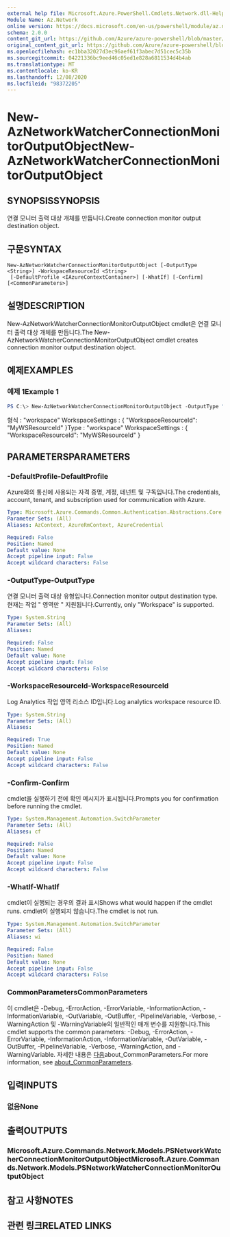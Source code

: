 ```yaml
---
external help file: Microsoft.Azure.PowerShell.Cmdlets.Network.dll-Help.xml
Module Name: Az.Network
online version: https://docs.microsoft.com/en-us/powershell/module/az.network/new-aznetworkwatcherconnectionmonitoroutputobject
schema: 2.0.0
content_git_url: https://github.com/Azure/azure-powershell/blob/master/src/Network/Network/help/New-AzNetworkWatcherConnectionMonitorOutputObject.md
original_content_git_url: https://github.com/Azure/azure-powershell/blob/master/src/Network/Network/help/New-AzNetworkWatcherConnectionMonitorOutputObject.md
ms.openlocfilehash: ec1bba32027d3ec96aef61f3abec7d51cec5c35b
ms.sourcegitcommit: 04221336bc9eed46c05ed1e828a6811534d4b4ab
ms.translationtype: MT
ms.contentlocale: ko-KR
ms.lasthandoff: 12/08/2020
ms.locfileid: "98372205"
---
```

# <span data-ttu-id="48050-101">New-AzNetworkWatcherConnectionMonitorOutputObject</span><span class="sxs-lookup"><span data-stu-id="48050-101">New-AzNetworkWatcherConnectionMonitorOutputObject</span></span>

## <span data-ttu-id="48050-102">SYNOPSIS</span><span class="sxs-lookup"><span data-stu-id="48050-102">SYNOPSIS</span></span>
<span data-ttu-id="48050-103">연결 모니터 출력 대상 개체를 만듭니다.</span><span class="sxs-lookup"><span data-stu-id="48050-103">Create connection monitor output destination object.</span></span>

## <span data-ttu-id="48050-104">구문</span><span class="sxs-lookup"><span data-stu-id="48050-104">SYNTAX</span></span>

```
New-AzNetworkWatcherConnectionMonitorOutputObject [-OutputType <String>] -WorkspaceResourceId <String>
 [-DefaultProfile <IAzureContextContainer>] [-WhatIf] [-Confirm] [<CommonParameters>]
```

## <span data-ttu-id="48050-105">설명</span><span class="sxs-lookup"><span data-stu-id="48050-105">DESCRIPTION</span></span>
<span data-ttu-id="48050-106">New-AzNetworkWatcherConnectionMonitorOutputObject cmdlet은 연결 모니터 출력 대상 개체를 만듭니다.</span><span class="sxs-lookup"><span data-stu-id="48050-106">The New-AzNetworkWatcherConnectionMonitorOutputObject cmdlet creates connection monitor output destination object.</span></span>

## <span data-ttu-id="48050-107">예제</span><span class="sxs-lookup"><span data-stu-id="48050-107">EXAMPLES</span></span>

### <span data-ttu-id="48050-108">예제 1</span><span class="sxs-lookup"><span data-stu-id="48050-108">Example 1</span></span>
```powershell
PS C:\> New-AzNetworkWatcherConnectionMonitorOutputObject -OutputType "workspace" -WorkspaceResourceId MyWSResourceId
```

<span data-ttu-id="48050-109">형식 : "workspace" WorkspaceSettings : { "WorkspaceResourceId": "MyWSResourceId" }</span><span class="sxs-lookup"><span data-stu-id="48050-109">Type              : "workspace" WorkspaceSettings : { "WorkspaceResourceId": "MyWSResourceId" }</span></span>

## <span data-ttu-id="48050-110">PARAMETERS</span><span class="sxs-lookup"><span data-stu-id="48050-110">PARAMETERS</span></span>

### <span data-ttu-id="48050-111">-DefaultProfile</span><span class="sxs-lookup"><span data-stu-id="48050-111">-DefaultProfile</span></span>
<span data-ttu-id="48050-112">Azure와의 통신에 사용되는 자격 증명, 계정, 테넌트 및 구독입니다.</span><span class="sxs-lookup"><span data-stu-id="48050-112">The credentials, account, tenant, and subscription used for communication with Azure.</span></span>

```yaml
Type: Microsoft.Azure.Commands.Common.Authentication.Abstractions.Core.IAzureContextContainer
Parameter Sets: (All)
Aliases: AzContext, AzureRmContext, AzureCredential

Required: False
Position: Named
Default value: None
Accept pipeline input: False
Accept wildcard characters: False
```

### <span data-ttu-id="48050-113">-OutputType</span><span class="sxs-lookup"><span data-stu-id="48050-113">-OutputType</span></span>
<span data-ttu-id="48050-114">연결 모니터 출력 대상 유형입니다.</span><span class="sxs-lookup"><span data-stu-id="48050-114">Connection monitor output destination type.</span></span> <span data-ttu-id="48050-115">현재는 작업 \" 영역만 \" 지원됩니다.</span><span class="sxs-lookup"><span data-stu-id="48050-115">Currently, only \"Workspace\" is supported.</span></span>

```yaml
Type: System.String
Parameter Sets: (All)
Aliases:

Required: False
Position: Named
Default value: None
Accept pipeline input: False
Accept wildcard characters: False
```

### <span data-ttu-id="48050-116">-WorkspaceResourceId</span><span class="sxs-lookup"><span data-stu-id="48050-116">-WorkspaceResourceId</span></span>
<span data-ttu-id="48050-117">Log Analytics 작업 영역 리소스 ID입니다.</span><span class="sxs-lookup"><span data-stu-id="48050-117">Log analytics workspace resource ID.</span></span>

```yaml
Type: System.String
Parameter Sets: (All)
Aliases:

Required: True
Position: Named
Default value: None
Accept pipeline input: False
Accept wildcard characters: False
```

### <span data-ttu-id="48050-118">-Confirm</span><span class="sxs-lookup"><span data-stu-id="48050-118">-Confirm</span></span>
<span data-ttu-id="48050-119">cmdlet을 실행하기 전에 확인 메시지가 표시됩니다.</span><span class="sxs-lookup"><span data-stu-id="48050-119">Prompts you for confirmation before running the cmdlet.</span></span>

```yaml
Type: System.Management.Automation.SwitchParameter
Parameter Sets: (All)
Aliases: cf

Required: False
Position: Named
Default value: None
Accept pipeline input: False
Accept wildcard characters: False
```

### <span data-ttu-id="48050-120">-WhatIf</span><span class="sxs-lookup"><span data-stu-id="48050-120">-WhatIf</span></span>
<span data-ttu-id="48050-121">cmdlet이 실행되는 경우의 결과 표시</span><span class="sxs-lookup"><span data-stu-id="48050-121">Shows what would happen if the cmdlet runs.</span></span>
<span data-ttu-id="48050-122">cmdlet이 실행되지 않습니다.</span><span class="sxs-lookup"><span data-stu-id="48050-122">The cmdlet is not run.</span></span>

```yaml
Type: System.Management.Automation.SwitchParameter
Parameter Sets: (All)
Aliases: wi

Required: False
Position: Named
Default value: None
Accept pipeline input: False
Accept wildcard characters: False
```

### <span data-ttu-id="48050-123">CommonParameters</span><span class="sxs-lookup"><span data-stu-id="48050-123">CommonParameters</span></span>
<span data-ttu-id="48050-124">이 cmdlet은 -Debug, -ErrorAction, -ErrorVariable, -InformationAction, -InformationVariable, -OutVariable, -OutBuffer, -PipelineVariable, -Verbose, -WarningAction 및 -WarningVariable의 일반적인 매개 변수를 지원합니다.</span><span class="sxs-lookup"><span data-stu-id="48050-124">This cmdlet supports the common parameters: -Debug, -ErrorAction, -ErrorVariable, -InformationAction, -InformationVariable, -OutVariable, -OutBuffer, -PipelineVariable, -Verbose, -WarningAction, and -WarningVariable.</span></span> <span data-ttu-id="48050-125">자세한 내용은 [다음](http://go.microsoft.com/fwlink/?LinkID=113216)about_CommonParameters.</span><span class="sxs-lookup"><span data-stu-id="48050-125">For more information, see [about_CommonParameters](http://go.microsoft.com/fwlink/?LinkID=113216).</span></span>

## <span data-ttu-id="48050-126">입력</span><span class="sxs-lookup"><span data-stu-id="48050-126">INPUTS</span></span>

### <span data-ttu-id="48050-127">없음</span><span class="sxs-lookup"><span data-stu-id="48050-127">None</span></span>

## <span data-ttu-id="48050-128">출력</span><span class="sxs-lookup"><span data-stu-id="48050-128">OUTPUTS</span></span>

### <span data-ttu-id="48050-129">Microsoft.Azure.Commands.Network.Models.PSNetworkWatcherConnectionMonitorOutputObject</span><span class="sxs-lookup"><span data-stu-id="48050-129">Microsoft.Azure.Commands.Network.Models.PSNetworkWatcherConnectionMonitorOutputObject</span></span>

## <span data-ttu-id="48050-130">참고 사항</span><span class="sxs-lookup"><span data-stu-id="48050-130">NOTES</span></span>

## <span data-ttu-id="48050-131">관련 링크</span><span class="sxs-lookup"><span data-stu-id="48050-131">RELATED LINKS</span></span>
